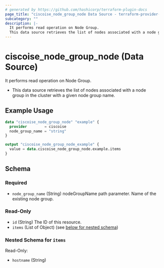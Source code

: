 ```yaml
---
# generated by https://github.com/hashicorp/terraform-plugin-docs
page_title: "ciscoise_node_group_node Data Source - terraform-provider-ciscoise"
subcategory: ""
description: |-
  It performs read operation on Node Group.
  This data source retrieves the list of nodes associated with a node group in the cluster with a given node group name.
---
```


# ciscoise_node_group_node (Data Source)

It performs read operation on Node Group.

- This data source retrieves the list of nodes associated with a node group in the cluster with a given node group name.

## Example Usage

```terraform
data "ciscoise_node_group_node" "example" {
  provider        = ciscoise
  node_group_name = "string"
}

output "ciscoise_node_group_node_example" {
  value = data.ciscoise_node_group_node.example.items
}
```

<!-- schema generated by tfplugindocs -->
## Schema

### Required

- `node_group_name` (String) nodeGroupName path parameter. Name of the existing node group.

### Read-Only

- `id` (String) The ID of this resource.
- `items` (List of Object) (see [below for nested schema](#nestedatt--items))

<a id="nestedatt--items"></a>
### Nested Schema for `items`

Read-Only:

- `hostname` (String)


